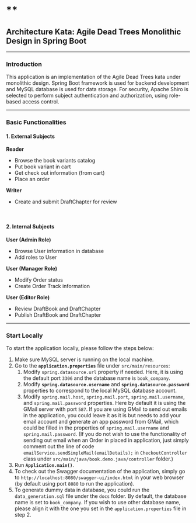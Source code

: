 # **

## Architecture Kata: Agile Dead Trees Monolithic Design in Spring Boot

---

### Introduction
This application is an implementation of the Agile Dead Trees kata under monolithic design. Spring Boot framework is used for backend development and MySQL database is used for data storage. For security, Apache Shiro is selected to perform subject authentication and authorization, using role-based access control.

---

### Basic Functionalities
#### 1. External Subjects
**Reader**
* Browse the book variants catalog
* Put book variant in cart
* Get check out information (from cart)
* Place an order

**Writer**
* Create and submit DraftChapter for review

&nbsp;

#### 2. Internal Subjects
**User (Admin Role)**
* Browse User information in database
* Add roles to User



**User (Manager Role)**
* Modify Order status
* Create Order Track information



**User (Editor Role)**
* Review DraftBook and DraftChapter
* Publish DraftBook and DraftChapter



---

### Start Locally
To start the application locally, please follow the steps below:
1. Make sure MySQL server is running on the local machine.
2. Go to the **`application.properties`** file under `src/main/resources`:
   1. Modify `spring.datasource.url` property if needed. Here, it is using the default port `3306` and the database name is `book_company`.
   2. Modify **`spring.datasource.username`** and **`spring.datasource.password`** properties to correspond to the local MySQL database account.
   3. Modify `spring.mail.host`, `spring.mail.port`, `spring.mail.username`, and `spring.mail.password` properties. Here by default it is using the GMail server with port `587`. If you are using GMail to send out emails in the application, you could leave it as it is but needs to add your email account and generate an app password from GMail, which could be filled in the properties of `spring.mail.username` and `spring.mail.password`. (If you do not wish to use the functionality of sending out email when an Order in placed in application, just simply comment out the line of code `emailService.sendSimpleMail(emailDetails);` in `CheckoutController` class under `src/main/java/book.demo.java/controller` folder.)
3. Run **`Application.main()`**.
4. To check out the Swagger documentation of the application, simply go to `http://localhost:8080/swagger-ui/index.html` in your web browser (by default using port `8080` to run the application).
5. To generate dummy data in database, you could run the `data_generation.sql` file under the `docs` folder. By default, the database name is set to `book_company`. If you wish to use other database name, please align it with the one you set in the `application.properties` file in step 2.

